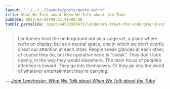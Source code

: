 ```yaml
---
layout: "../../../layouts/posts/quote.astro"
title: What We Talk about When We Talk about the Tube
pubDate: 2013-03-04T09:35:41+00:00
tumblr_permalink: /post/44532929472/londoners-treat-the-underground-not-as-a-stage
---
```


> Londoners treat the underground not as a stage set, a place where we&rsquo;re on display, but as a neutral space, one in which we don&rsquo;t overtly direct our attention at each other. People sneak glances at each other, of course they do, but the operative word is &ldquo;sneak&rdquo;. They don&rsquo;t look openly, in the way they would elsewhere. The main focus of people&rsquo;s attention is inward. They go into themselves. Or they go into the world of whatever entertainment they&rsquo;re carrying.

— <cite>[John Lanchester, _What We Talk about When We Talk about the Tube_](https://www.goodreads.com/book/show/17356880-what-we-talk-about-when-we-talk-about-the-tube)</cite>
